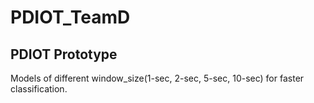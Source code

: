 # PDIOT_TeamD
## PDIOT Prototype
Models of different window_size(1-sec, 2-sec, 5-sec, 10-sec) for faster classification.
